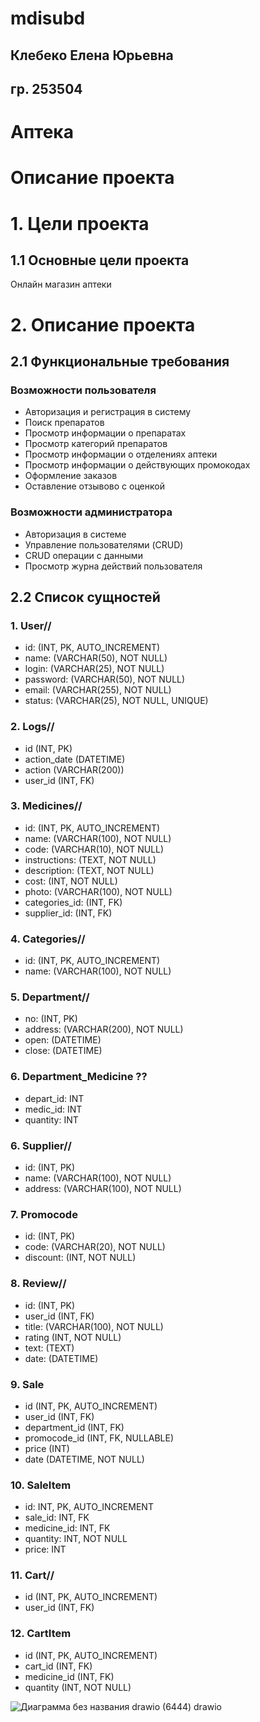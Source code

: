 # mdisubd
## Клебеко Елена Юрьевна
## гр. 253504
# Аптека
# Описание проекта
# 1. Цели проекта
## 1.1 Основные цели проекта
Онлайн магазин аптеки
# 2. Описание проекта
## 2.1 Функциональные требования
### Возможности пользователя
- Авторизация и регистрация в систему
- Поиск препаратов
- Просмотр информации о препаратах
- Просмотр категорий препаратов
- Просмотр информации о отделениях аптеки
- Просмотр информации о действующих промокодах
- Оформление заказов
- Оставление отзывово с оценкой
### Возможности администратора
- Авторизация в системе
- Управление пользователями (CRUD)
- CRUD операции с данными
- Просмотр журна действий пользователя
## 2.2 Список сущностей
### 1. User//
- id: (INT, PK, AUTO_INCREMENT)
- name: (VARCHAR(50), NOT NULL)
- login: (VARCHAR(25), NOT NULL)
- password: (VARCHAR(50), NOT NULL)
- email: (VARCHAR(255), NOT NULL)
- status: (VARCHAR(25), NOT NULL, UNIQUE)
### 2. Logs//
- id (INT, PK) 
- action_date (DATETIME)
- action (VARCHAR(200))
- user_id (INT, FK)
### 3. Medicines//
- id: (INT, PK, AUTO_INCREMENT)
- name: (VARCHAR(100), NOT NULL)
- code: (VARCHAR(10), NOT NULL)
- instructions: (TEXT, NOT NULL)
- description: (TEXT, NOT NULL)
- cost: (INT, NOT NULL)
- photo: (VARCHAR(100), NOT NULL)
- categories_id: (INT, FK)
- supplier_id: (INT, FK)
### 4. Categories//
- id: (INT, PK, AUTO_INCREMENT)
- name: (VARCHAR(100), NOT NULL)
### 5. Department//
- no: (INT, PK)
- address: (VARCHAR(200), NOT NULL)
- open: (DATETIME)
- close: (DATETIME)
### 6. Department_Medicine ??
- depart_id: INT
- medic_id:  INT
- quantity: INT
### 6. Supplier//
- id: (INT, PK)
- name: (VARCHAR(100), NOT NULL)
- address: (VARCHAR(100), NOT NULL)
### 7. Promocode
- id: (INT, PK)
- code: (VARCHAR(20), NOT NULL)
- discount: (INT, NOT NULL)
### 8. Review//
- id: (INT, PK)
- user_id (INT, FK)
- title: (VARCHAR(100), NOT NULL)
- rating (INT, NOT NULL)
- text: (TEXT)
- date: (DATETIME)
### 9. Sale
- id (INT, PK, AUTO_INCREMENT)
- user_id (INT, FK)
- department_id (INT, FK)
- promocode_id (INT, FK, NULLABLE)
- price (INT)
- date (DATETIME, NOT NULL)
### 10. SaleItem
- id: INT, PK, AUTO_INCREMENT
- sale_id: INT, FK 
- medicine_id: INT, FK
- quantity: INT, NOT NULL
- price: INT
### 11. Cart//
- id (INT, PK, AUTO_INCREMENT)
- user_id (INT, FK)
### 12. CartItem
- id (INT, PK, AUTO_INCREMENT)
- cart_id (INT, FK)
- medicine_id (INT, FK)
- quantity (INT, NOT NULL)




![Диаграмма без названия drawio (6444) drawio](https://github.com/user-attachments/assets/3cf1cd5a-bd9b-43b0-9a2c-9b097ff2f3a1)




